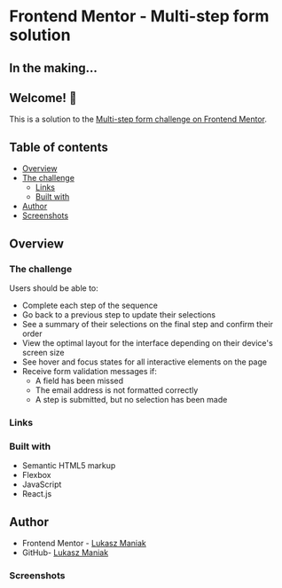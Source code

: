 # Frontend Mentor - Multi-step form solution

## In the making...

## Welcome! 👋

This is a solution to the [Multi-step form challenge on Frontend Mentor](https://www.frontendmentor.io/challenges/multistep-form-YVAnSdqQBJ).

## Table of contents

- [Overview](#overview)
- [The challenge](#the-challenge)
  - [Links](#links)
  - [Built with](#built-with)
- [Author](#author)
- [Screenshots](#screenshot)

## Overview

### The challenge

Users should be able to:

- Complete each step of the sequence
- Go back to a previous step to update their selections
- See a summary of their selections on the final step and confirm their order
- View the optimal layout for the interface depending on their device's screen size
- See hover and focus states for all interactive elements on the page
- Receive form validation messages if:
  - A field has been missed
  - The email address is not formatted correctly
  - A step is submitted, but no selection has been made

### Links

<!-- - Solution URL: [GitHub](https://github.com/LukaszManiak/Frontend-Mentor-Intro-section)
- Live Site URL: [Netlify](https://lucas-introsection.netlify.app/) -->

### Built with

- Semantic HTML5 markup
- Flexbox
- JavaScript
- React.js

## Author

- Frontend Mentor - [Lukasz Maniak](https://www.frontendmentor.io/profile/Mejniak)
- GitHub- [Lukasz Maniak](https://github.com/LukaszManiak)

### Screenshots

<!--
![Screenshot 1](/screenshots/screen.jpeg?raw=true "Screenshot 1 (desktop)")
![Screenshot 2](/screenshots/screen2.jpeg?raw=true "Screenshot 2 (mobile)")
![Screenshot 4](/screenshots/screen3.jpeg?raw=true "Screenshot 3") -->

